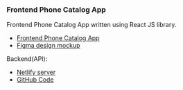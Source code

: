 ### Frontend Phone Catalog App

Frontend Phone Catalog App written using React JS library.

- [Frontend Phone Catalog App](https://fe-sep22-hope-it-works.github.io/frontend-phone-catalog-app/)
- [Figma design mockup](https://www.figma.com/file/FRxncC4lfyhs6og1L6FGEU/Phone-catalog-(V2)-Rounded-Style-2?node-id=0%3A1&t=aKURr85GqfaMDx4v-0)

Backend(API):
- [Netlify server](https://hope-it-works.netlify.app/.netlify/functions/server)
- [GitHub Code](https://github.com/fe-sep22-hope-it-works/backend-phone-catalog-app#readme)
